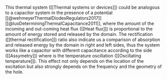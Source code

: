 This thermal system ([[Thermal systems or devices]]) could be analogous to a capacitor system in the presence of a potential [[@wehmeyerThermalDiodesRegulators2017]] [[@luoDeterminingThermalCapacitance2011]], where the amount of the incoming and out-coming heat flux ([[Heat flux]]) is proportional to the amount of energy stored and released by the domain.
The rectification ([[thermal rectification]]) ratio also indicate us a comparison of absorption and released energy by the domain in right and left sides, thus the system works like a capacitor with different capacitance according to the side ([[Assymetry]]) where is the temperature oscillation ([[Oscillating temperature]]). 
This effect not only depends on the location of the excitation but also strongly depends on the frequency and the geometry of the hole.